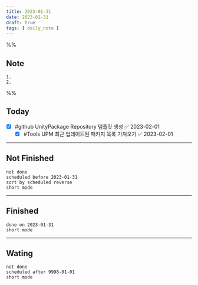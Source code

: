 ```yaml
---
title: 2023-01-31
date: 2023-01-31
draft: true
tags: [ daily_note ]
---
```


%%
## Note
	1. 
	2. 
 
%%

## Today
- [x] #github UnityPackage Repository 템플릿 생성 ✅ 2023-02-01
	- [x] #Tools UPM 최근 업데이트된 패키지 목록 가져오기 ✅ 2023-02-01

---
## Not Finished
```tasks
not done
scheduled before 2023-01-31
sort by scheduled reverse
short mode
```
---
## Finished
```tasks
done on 2023-01-31
short mode
```
---
## Wating
```tasks
not done
scheduled after 9998-01-01
short mode
```